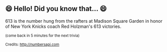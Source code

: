 ## :smile: Hello! Did you know that... :smile:
613 is the number hung from the rafters at Madison Square Garden in honor of New York Knicks coach Red Holzman's 613 victories.

<sup>(come back in 5 minutes for the next trivia)</sup>


<sup>Credits: http://numbersapi.com</sup>
